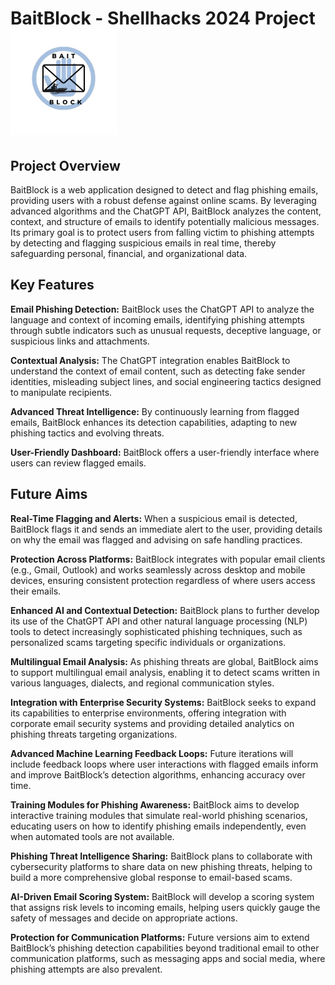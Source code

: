 # BaitBlock - Shellhacks 2024 Project             <img src="https://github.com/John-Vazquez/BaitBlock/blob/main/Bait%20block.jpg" alt="BaitBlock" width="170" />


## Project Overview

BaitBlock is a web application designed to detect and flag phishing emails, providing users with a robust defense against online scams. By leveraging advanced algorithms and the ChatGPT API, BaitBlock analyzes the content, context, and structure of emails to identify potentially malicious messages. Its primary goal is to protect users from falling victim to phishing attempts by detecting and flagging suspicious emails in real time, thereby safeguarding personal, financial, and organizational data.


## Key Features


**Email Phishing Detection:** BaitBlock uses the ChatGPT API to analyze the language and context of incoming emails, identifying phishing attempts through subtle indicators such as unusual requests, deceptive language, or suspicious links and attachments.

**Contextual Analysis:** The ChatGPT integration enables BaitBlock to understand the context of email content, such as detecting fake sender identities, misleading subject lines, and social engineering tactics designed to manipulate recipients.

**Advanced Threat Intelligence:** By continuously learning from flagged emails, BaitBlock enhances its detection capabilities, adapting to new phishing tactics and evolving threats.

**User-Friendly Dashboard:** BaitBlock offers a user-friendly interface where users can review flagged emails.



## Future Aims


**Real-Time Flagging and Alerts:** When a suspicious email is detected, BaitBlock flags it and sends an immediate alert to the user, providing details on why the email was flagged and advising on safe handling practices.

**Protection Across Platforms:** BaitBlock integrates with popular email clients (e.g., Gmail, Outlook) and works seamlessly across desktop and mobile devices, ensuring consistent protection regardless of where users access their emails.

**Enhanced AI and Contextual Detection:** BaitBlock plans to further develop its use of the ChatGPT API and other natural language processing (NLP) tools to detect increasingly sophisticated phishing techniques, such as personalized scams targeting specific individuals or organizations.

**Multilingual Email Analysis:** As phishing threats are global, BaitBlock aims to support multilingual email analysis, enabling it to detect scams written in various languages, dialects, and regional communication styles.

**Integration with Enterprise Security Systems:** BaitBlock seeks to expand its capabilities to enterprise environments, offering integration with corporate email security systems and providing detailed analytics on phishing threats targeting organizations.

**Advanced Machine Learning Feedback Loops:** Future iterations will include feedback loops where user interactions with flagged emails inform and improve BaitBlock’s detection algorithms, enhancing accuracy over time.

**Training Modules for Phishing Awareness:** BaitBlock aims to develop interactive training modules that simulate real-world phishing scenarios, educating users on how to identify phishing emails independently, even when automated tools are not available.

**Phishing Threat Intelligence Sharing:** BaitBlock plans to collaborate with cybersecurity platforms to share data on new phishing threats, helping to build a more comprehensive global response to email-based scams.

**AI-Driven Email Scoring System:** BaitBlock will develop a scoring system that assigns risk levels to incoming emails, helping users quickly gauge the safety of messages and decide on appropriate actions.

**Protection for Communication Platforms:** Future versions aim to extend BaitBlock’s phishing detection capabilities beyond traditional email to other communication platforms, such as messaging apps and social media, where phishing attempts are also prevalent.
